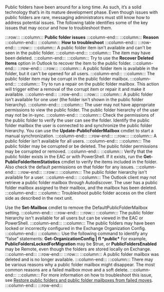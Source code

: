 Public folders have been around for a long time. As such, it’s a solid technology that’s in its mature development phase. Even though issues with public folders are rare, messaging administrators must still know how to address potential issues. The following table identifies some of the key issues that may occur and how to troubleshoot them.

:::row:::
  :::column:::
    **Public folder issues**
  :::column-end:::
  :::column:::
    **Reason**
  :::column-end:::
  :::column:::
    **How to troubleshoot**
  :::column-end:::
:::row-end:::
:::row:::
  :::column:::
    A public folder item isn't available and can't be seen in the public folder.
  :::column-end:::
  :::column:::
    The item may have been deleted.
  :::column-end:::
  :::column:::
    Try to use the **Recover Deleted Items** option in Outlook to recover the item to the public folder.
  :::column-end:::
:::row-end:::
:::row:::
  :::column:::
    A public folder item is available in the folder, but it can't be opened for all users.
  :::column-end:::
  :::column:::
    The public folder item may be corrupt in the public folder mailbox.
  :::column-end:::
  :::column:::
    Try to run a repair on the public folder mailbox. This action will trigger either a removal of the corrupt item or repair it and make it available.
  :::column-end:::
:::row-end:::
:::row:::
  :::column:::
    A public folder isn't available for one user (the folder isn't shown in the public folder hierarchy).
  :::column-end:::
  :::column:::
    The user may not have appropriate permissions to view the public folder.
The public folder hierarchy of the user may not be in-sync.
  :::column-end:::
  :::column:::
    Check the permissions of the public folder to verify the user can see the folder.
Identify the public folder mailbox the user is connected to and synchronize the public folder hierarchy. You can use the **Update-PublicFolderMailbox** cmdlet to start a manual synchronization.
  :::column-end:::
:::row-end:::
:::row:::
  :::column:::
    A public folder isn't available for all users.
  :::column-end:::
  :::column:::
    The public folder may be corrupted or be deleted.
The public folder permissions may be corrupted or removed.
  :::column-end:::
  :::column:::
    Verify that the public folder exists in the EAC or with PowerShell. If it exists, run the **Get-PublicFolderItemStatistics** cmdlet to verify the items included in the folder. Also check the default permissions on that folder for any issues.
  :::column-end:::
:::row-end:::
:::row:::
  :::column:::
    The public folder hierarchy isn't available for a user.
  :::column-end:::
  :::column:::
    The Outlook client may not retrieve a public folder mailbox through Autodiscover.
The user has a public folder mailbox assigned to their mailbox, and the mailbox has been deleted.
  :::column-end:::
  :::column:::
    Troubleshoot public folder access on the client side as described in the next unit.

Use the **Set-Mailbox** cmdlet to remove the DefaultPublicFolderMailbox setting.
  :::column-end:::
:::row-end:::
:::row:::
  :::column:::
    The public folder hierarchy isn't available for all users but can be viewed in the EAC or PowerShell.
  :::column-end:::
  :::column:::
    The public folders may have been locked or incorrectly configured in the Exchange Organization Config.
  :::column-end:::
  :::column:::
    Use the following command to identify any “false” statements:
**Get-OrganizationConfig \| fl \*public\***
For example, **PublicFoldersLockedForMigration** may be $true, or **PublicFoldersEnabled** may be Remote, even though the folders are stored locally on Exchange.
  :::column-end:::
:::row-end:::
:::row:::
  :::column:::
    A public folder mailbox was deleted and is no longer available.
  :::column-end:::
  :::column:::
    There may be various reasons why a public folder mailbox might disappear. The most common reasons are a failed mailbox move and a soft delete.
  :::column-end:::
  :::column:::
    For more information on how to troubleshoot this issue, see [Restore public folders and public folder mailboxes from failed moves](/exchange/restore-public-folders-and-public-folder-mailboxes-from-failed-moves-exchange-2013-help?azure-portal=true).
  :::column-end:::
:::row-end:::
